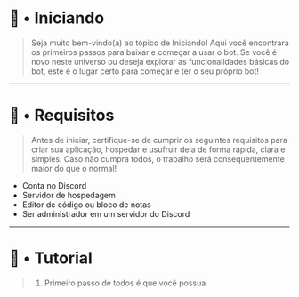 # 🚀 • Iniciando

> Seja muito bem-vindo(a) ao tópico de Iniciando! Aqui você encontrará os primeiros passos para baixar e começar a usar o bot. Se você é novo neste universo ou deseja explorar as funcionalidades básicas do bot, este é o lugar certo para começar e ter o seu próprio bot!

---

# 🔔 • Requisitos

> Antes de iniciar, certifique-se de cumprir os seguintes requisitos para criar sua aplicação, hospedar e usufruir dela de forma rápida, clara e simples. Caso não cumpra todos, o trabalho será consequentemente maior do que o normal!

- Conta no Discord
- Servidor de hospedagem
- Editor de código ou bloco de notas
- Ser administrador em um servidor do Discord

---

# 🎯 • Tutorial

> 1. Primeiro passo de todos é que você possua 
